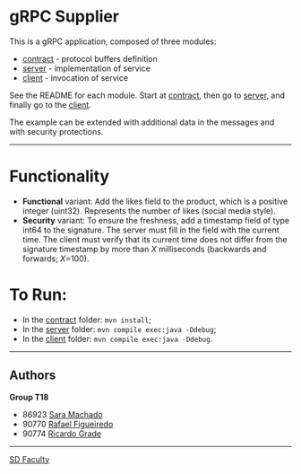 # gRPC Supplier

This is a gRPC application, composed of three modules:
- [contract](contract) - protocol buffers definition
- [server](server) - implementation of service
- [client](client) - invocation of service

See the README for each module.
Start at [contract](contract/README.md), then go to [server](server/README.md), and finally go to
the [client](client/README.md).

The example can be extended with additional data in the messages and with security protections.

---

# Functionality

- **Functional** variant: Add the likes field to the product, which is a positive integer (uint32). Represents the
  number of likes (social media style).
- **Security** variant: To ensure the freshness, add a timestamp field of type int64 to the signature. The server must
  fill in the field with the current time. The client must verify that its current time does not differ from the
  signature timestamp by more than *X* milliseconds (backwards and forwards; *X*=100).

# To Run:

- In the [contract](contract) folder: `mvn install`;
- In the [server](server) folder: `mvn compile exec:java -Ddebug`;
- In the [client](client) folder: `mvn compile exec:java -Ddebug`.

---

## Authors

**Group T18**

- 86923 [Sara Machado](mailto:sara.f.machado@tecnico.ulisboa.pt)
- 90770 [Rafael Figueiredo](mailto:rafael.alexandre.roberto.figueiredo@tecnico.ulisboa.pt)
- 90774 [Ricardo Grade](mailto:ricardo.grade@tecnico.ulisboa.pt)

---

[SD Faculty](mailto:leic-sod@disciplinas.tecnico.ulisboa.pt)
